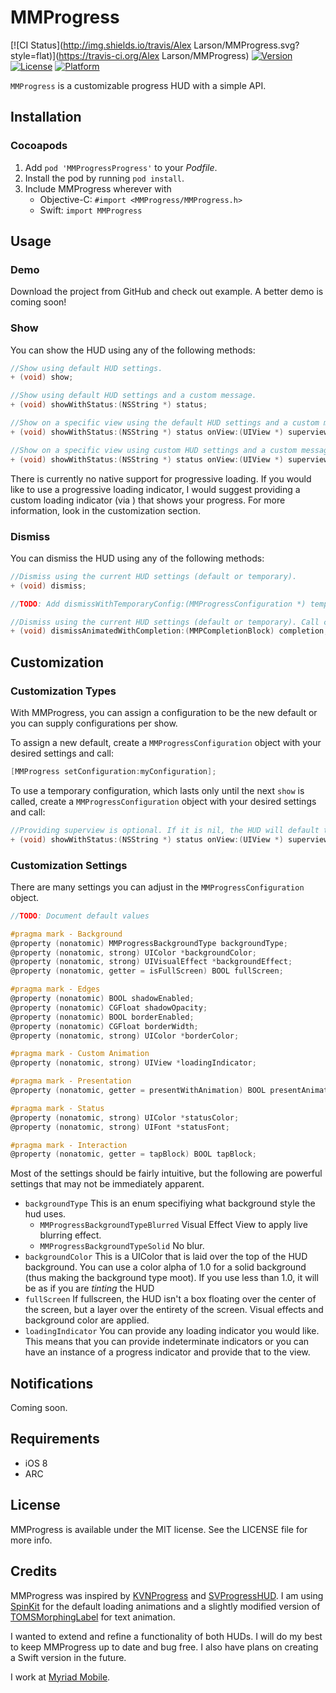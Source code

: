 
# MMProgress

[![CI Status](http://img.shields.io/travis/Alex Larson/MMProgress.svg?style=flat)](https://travis-ci.org/Alex Larson/MMProgress)
[![Version](https://img.shields.io/cocoapods/v/MMProgress.svg?style=flat)](http://cocoapods.org/pods/MMProgress)
[![License](https://img.shields.io/cocoapods/l/MMProgress.svg?style=flat)](http://cocoapods.org/pods/MMProgress)
[![Platform](https://img.shields.io/cocoapods/p/MMProgress.svg?style=flat)](http://cocoapods.org/pods/MMProgress)

`MMProgress` is a customizable progress HUD with a simple API.

## Installation

### Cocoapods

1. Add `pod 'MMProgressProgress'` to your *Podfile*.
2. Install the pod by running `pod install`.
3. Include MMProgress wherever with
	* Objective-C: `#import <MMProgress/MMProgress.h>`
	* Swift: `import MMProgress`

## Usage

### Demo

Download the project from GitHub and check out example. A better demo is coming soon!

### Show

You can show the HUD using any of the following methods:

```objective-c
//Show using default HUD settings.
+ (void) show;

//Show using default HUD settings and a custom message.
+ (void) showWithStatus:(NSString *) status;

//Show on a specific view using the default HUD settings and a custom message.
+ (void) showWithStatus:(NSString *) status onView:(UIView *) superview;

//Show on a specific view using custom HUD settings and a custom message.
+ (void) showWithStatus:(NSString *) status onView:(UIView *) superview temporaryConfig:(MMProgressConfiguration *) tempConfig;
```

There is currently no native support for progressive loading. If you would like to use a progressive loading indicator, I would suggest providing a custom loading indicator (via ) that shows your progress. For more information, look in the customization section.

### Dismiss

You can dismiss the HUD using any of the following methods:

```objective-c
//Dismiss using the current HUD settings (default or temporary).
+ (void) dismiss;

//TODO: Add dismissWithTemporaryConfig:(MMProgressConfiguration *) tempConfig;

//Dismiss using the current HUD settings (default or temporary). Call completion upon dismiss.
+ (void) dismissAnimatedWithCompletion:(MMPCompletionBlock) completion;
```

## Customization

### Customization Types

With MMProgress, you can assign a configuration to be the new default or you can supply configurations per show. 

To assign a new default, create a `MMProgressConfiguration` object with your desired settings and call:
```objective-c
[MMProgress setConfiguration:myConfiguration];
```

To use a temporary configuration, which lasts only until the next `show` is called, create a `MMProgressConfiguration` object with your desired settings and call:
```objective-c
//Providing superview is optional. If it is nil, the HUD will default to the entire screen
+ (void) showWithStatus:(NSString *) status onView:(UIView *) superview temporaryConfig:(MMProgressConfiguration *) tempConfig;
```

### Customization Settings

There are many settings you can adjust in the `MMProgressConfiguration` object.

```objective-c
//TODO: Document default values

#pragma mark - Background
@property (nonatomic) MMProgressBackgroundType backgroundType;
@property (nonatomic, strong) UIColor *backgroundColor;
@property (nonatomic, strong) UIVisualEffect *backgroundEffect;
@property (nonatomic, getter = isFullScreen) BOOL fullScreen;

#pragma mark - Edges
@property (nonatomic) BOOL shadowEnabled;
@property (nonatomic) CGFloat shadowOpacity;
@property (nonatomic) BOOL borderEnabled;
@property (nonatomic) CGFloat borderWidth;
@property (nonatomic, strong) UIColor *borderColor;

#pragma mark - Custom Animation
@property (nonatomic, strong) UIView *loadingIndicator;

#pragma mark - Presentation
@property (nonatomic, getter = presentWithAnimation) BOOL presentAnimated;

#pragma mark - Status
@property (nonatomic, strong) UIColor *statusColor;
@property (nonatomic, strong) UIFont *statusFont;

#pragma mark - Interaction
@property (nonatomic, getter = tapBlock) BOOL tapBlock;
```

Most of the settings should be fairly intuitive, but the following are powerful settings that may not be immediately apparent.
* `backgroundType` This is an enum specifiying what background style the hud uses.
	* `MMProgressBackgroundTypeBlurred` Visual Effect View to apply live blurring effect.
	* `MMProgressBackgroundTypeSolid` No blur.
* `backgroundColor` This is a UIColor that is laid over the top of the HUD background. You can use a color alpha of 1.0 for a solid background (thus making the background type moot). If you use less than 1.0, it will be as if you are *tinting* the HUD
* `fullScreen` If fullscreen, the HUD isn't a box floating over the center of the screen, but a layer over the entirety of the screen. Visual effects and background color are applied.
* `loadingIndicator` You can provide any loading indicator you would like. This means that you can provide indeterminate indicators or you can have an instance of a progress indicator and provide that to the view.


## Notifications

Coming soon.

## Requirements

* iOS 8
* ARC

## License

MMProgress is available under the MIT license. See the LICENSE file for more info.

## Credits

MMProgress was inspired by [KVNProgress](https://github.com/AssistoLab/KVNProgress) and [SVProgressHUD](https://github.com/SVProgressHUD/SVProgressHUD). I am using [SpinKit](https://github.com/raymondjavaxx/SpinKit-ObjC) for the default loading animations and a slightly modified version of [TOMSMorphingLabel](https://github.com/tomknig/TOMSMorphingLabel) for text animation.

I wanted to extend and refine a functionality of both HUDs. I will do my best to keep MMProgress up to date and bug free. I also have plans on creating a Swift version in the future.

I work at [Myriad Mobile](https://myriadmobile.com/).